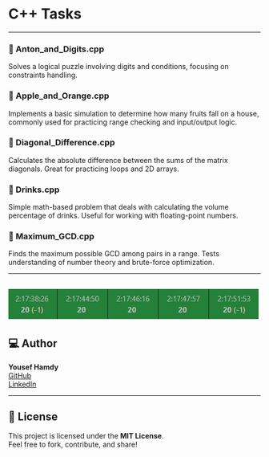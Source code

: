 # C++ Tasks
---
### 📁 Anton_and_Digits.cpp  
Solves a logical puzzle involving digits and conditions, focusing on constraints handling.

### 📁 Apple_and_Orange.cpp  
Implements a basic simulation to determine how many fruits fall on a house, commonly used for practicing range checking and input/output logic.

### 📁 Diagonal_Difference.cpp  
Calculates the absolute difference between the sums of the matrix diagonals. Great for practicing loops and 2D arrays.

### 📁 Drinks.cpp  
Simple math-based problem that deals with calculating the volume percentage of drinks. Useful for working with floating-point numbers.

### 📁 Maximum_GCD.cpp  
Finds the maximum possible GCD among pairs in a range. Tests understanding of number theory and brute-force optimization.

---
![Tasks Screenshot](https://github.com/yousef-788/MindCloud/blob/main/C%2B%2B%20Tasks/assets/Validation.png)
---

## 💻 Author

**Yousef Hamdy**  
[GitHub](https://github.com/yousef-788)  
[LinkedIn](https://www.linkedin.com/in/yousef-hamdy-ee)

---

## 📄 License

This project is licensed under the **MIT License**.  
Feel free to fork, contribute, and share!
